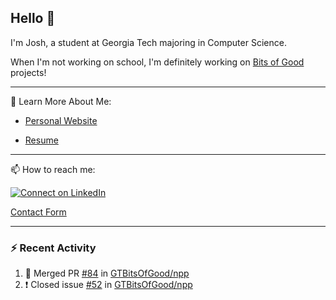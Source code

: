 ## Hello 👋

I'm Josh, a student at Georgia Tech majoring in Computer Science.

When I'm not working on school, I'm definitely working on [Bits of Good](https://bitsofgood.org) projects!

---

📖 Learn More About Me:

* [Personal Website](https://mcfarl.in)

* [Resume](https://www.dropbox.com/s/xak4fdv0h2ghhhy/JoshuaMcFarlin_Resume.pdf?dl=0)

---

📫 How to reach me:

[![Connect on LinkedIn](https://img.shields.io/badge/--linkedin?label=LinkedIn&logo=LinkedIn&style=social)](https://www.linkedin.com/in/joshmcfarlin)

[Contact Form](https://mcfarl.in/contact)

---

### :zap: Recent Activity

<!--START_SECTION:activity-->
1. 🎉 Merged PR [#84](https://github.com/GTBitsOfGood/npp/pull/84) in [GTBitsOfGood/npp](https://github.com/GTBitsOfGood/npp)
2. ❗️ Closed issue [#52](https://github.com/GTBitsOfGood/npp/issues/52) in [GTBitsOfGood/npp](https://github.com/GTBitsOfGood/npp)
<!--END_SECTION:activity-->
